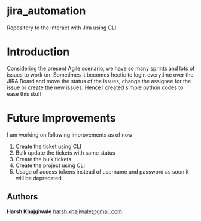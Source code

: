 # jira_automation
Repository to the interact with Jira using CLI

# Introduction

Considering the present Agile scenario, we have so many sprints and lots of issues to work on. Sometimes it becomes hectic to login everytime over the JIRA Board and move the status of the issues, change the assignee for the issue or create the new issues. Hence I created simple python codes to ease this stuff



# Future Improvements

I am working on following improvements as of now

1. Create the ticket  using CLI
2. Bulk update the tickets with same status
3. Create the bulk tickets
4. Create the project using CLI
5. Usage of access tokens instead of username and password as soon it will be deprecated

## Authors
 **Harsh Khajgiwale** [harsh.khajiwale@gmail.com](harsh.khajgiwale@gmail.com)
